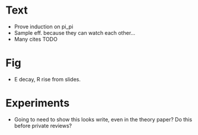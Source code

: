 # Text
- Prove induction on pi_pi
- Sample eff. because they can watch each other...
- Many cites TODO


# Fig
- E decay, R rise from slides.

# Experiments
- Going to need to show this looks write, even in the theory paper? Do this before private reviews?
